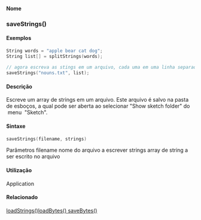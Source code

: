 
#### Nome
### saveStrings()

#### Exemplos

```pde
String words = "apple bear cat dog"; 
String list[] = splitStrings(words); 
 
// agora escreva as stings em um arquivo, cada uma em uma linha separada
saveStrings("nouns.txt", list); 

```

#### Descrição
Escreve um array de strings em um arquivo. Este arquivo é
salvo na pasta de esboços, a qual pode ser aberta ao
selecionar "Show sketch folder" do  menu  "Sketch".

#### Sintaxe
```pde
saveStrings(filename, strings)

```
Parâmetros
filename
nome do arquivo a escrever
strings
array de string a ser escrito no arquivo

#### Utilização

	
Application

#### Relacionado
[loadStrings()](loadStrings_)[loadBytes() ](loadBytes_)[saveBytes()](saveBytes_)
